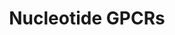 ---
annotations:
- type: Pathway Ontology
  value: G protein mediated signaling pathway
authors:
- Nsalomonis
- MaintBot
- M.Ramirez
- Ddigles
- Egonw
description: ''
last-edited: 2013-10-25
organisms:
- Rattus norvegicus
redirect_from:
- /index.php/Pathway:WP502
- /instance/WP502
schema-jsonld:
- '@context': https://schema.org/
  '@id': https://wikipathways.github.io/pathways/WP502.html
  '@type': Dataset
  creator:
    '@type': Organization
    name: WikiPathways
  description: ''
  keywords:
  - Adora1
  - P2ry5
  - Adora3
  - Ltb4r
  - Lpar4
  - Adenosine
  - P2ry2
  - P2ry1
  - P2ry4
  - Adora2b
  - Adora2a
  - P2ry6
  - Adenine
  license: CC0
  name: Nucleotide GPCRs
seo: CreativeWork
title: Nucleotide GPCRs
wpid: WP502
---